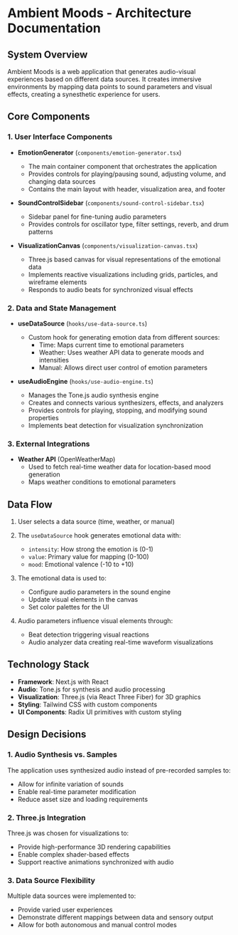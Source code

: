 # Ambient Moods - Architecture Documentation

## System Overview

Ambient Moods is a web application that generates audio-visual experiences based on different data sources. It creates immersive environments by mapping data points to sound parameters and visual effects, creating a synesthetic experience for users.

## Core Components

### 1. User Interface Components

- **EmotionGenerator** (`components/emotion-generator.tsx`)
  - The main container component that orchestrates the application
  - Provides controls for playing/pausing sound, adjusting volume, and changing data sources
  - Contains the main layout with header, visualization area, and footer

- **SoundControlSidebar** (`components/sound-control-sidebar.tsx`)
  - Sidebar panel for fine-tuning audio parameters
  - Provides controls for oscillator type, filter settings, reverb, and drum patterns

- **VisualizationCanvas** (`components/visualization-canvas.tsx`)
  - Three.js based canvas for visual representations of the emotional data
  - Implements reactive visualizations including grids, particles, and wireframe elements
  - Responds to audio beats for synchronized visual effects

### 2. Data and State Management

- **useDataSource** (`hooks/use-data-source.ts`)
  - Custom hook for generating emotion data from different sources:
    - Time: Maps current time to emotional parameters
    - Weather: Uses weather API data to generate moods and intensities
    - Manual: Allows direct user control of emotion parameters

- **useAudioEngine** (`hooks/use-audio-engine.ts`)
  - Manages the Tone.js audio synthesis engine
  - Creates and connects various synthesizers, effects, and analyzers
  - Provides controls for playing, stopping, and modifying sound properties
  - Implements beat detection for visualization synchronization

### 3. External Integrations

- **Weather API** (OpenWeatherMap)
  - Used to fetch real-time weather data for location-based mood generation
  - Maps weather conditions to emotional parameters

## Data Flow

1. User selects a data source (time, weather, or manual)
2. The `useDataSource` hook generates emotional data with:
   - `intensity`: How strong the emotion is (0-1)
   - `value`: Primary value for mapping (0-100)
   - `mood`: Emotional valence (-10 to +10)

3. The emotional data is used to:
   - Configure audio parameters in the sound engine
   - Update visual elements in the canvas
   - Set color palettes for the UI

4. Audio parameters influence visual elements through:
   - Beat detection triggering visual reactions
   - Audio analyzer data creating real-time waveform visualizations

## Technology Stack

- **Framework**: Next.js with React
- **Audio**: Tone.js for synthesis and audio processing
- **Visualization**: Three.js (via React Three Fiber) for 3D graphics
- **Styling**: Tailwind CSS with custom components
- **UI Components**: Radix UI primitives with custom styling

## Design Decisions

### 1. Audio Synthesis vs. Samples

The application uses synthesized audio instead of pre-recorded samples to:
- Allow for infinite variation of sounds
- Enable real-time parameter modification
- Reduce asset size and loading requirements

### 2. Three.js Integration

Three.js was chosen for visualizations to:
- Provide high-performance 3D rendering capabilities
- Enable complex shader-based effects
- Support reactive animations synchronized with audio

### 3. Data Source Flexibility

Multiple data sources were implemented to:
- Provide varied user experiences
- Demonstrate different mappings between data and sensory output
- Allow for both autonomous and manual control modes 